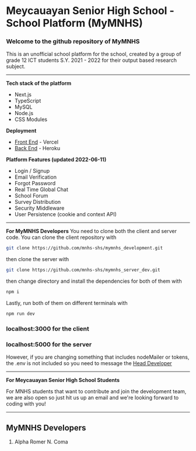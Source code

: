 # Meycauayan Senior High School - School Platform (MyMNHS)

### Welcome to the github repository of MyMNHS
This is an unofficial school platform for the school, created by a group of grade 12 ICT students S.Y. 2021 - 2022 for their output based research subject.
___

__Tech stack of the platform__
* Next.js
* TypeScript
* MySQL
* Node.js
* CSS Modules

__Deployment__
* [Front End](https://mymnhs.vercel.app) - Vercel 
* [Back End](https://mymnhs.herokuapp.com) - Heroku


__Platform Features (updated 2022-06-11)__
* Login / Signup
* Email Verification
* Forgot Password
* Real Time Global Chat
* School Forum
* Survey Distribution
* Security Middleware
* User Persistence (cookie and context API)
___


__For MyMNHS Developers__
You need to clone both the client and server code.
You can clone the client repository with

```bash
git clone https://github.com/mnhs-shs/mymnhs_development.git
```

then clone the server with

```bash
git clone https://github.com/mnhs-shs/mymnhs_server_dev.git
```

then change directory and install the dependencies for both of them with

```bash
npm i
```

Lastly, run both of them on different terminals with

```bash
npm run dev
```

### localhost:3000 for the client
### localhost:5000 for the server

However, if you are changing something that includes nodeMailer or tokens, the .env is not included so you need to message the [Head Developer](https://www.facebook.com/seno69000/)

___

__For Meycauayan Senior High School Students__

For MNHS students that want to contribute and
join the development team, we are also open so
just hit us up an email and we&apos;re looking
forward to coding with you!
___
## MyMNHS Developers
1. Alpha Romer N. Coma